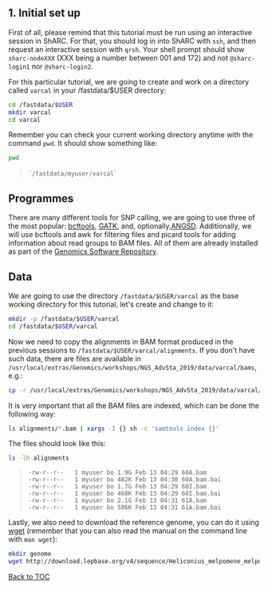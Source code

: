 ## 1. Initial set up
First of all, please remind that this tutorial must be run using an interactive session in ShARC. For that, you should log in into ShARC with `ssh`, and then request an interactive session with `qrsh`. Your shell prompt should show `sharc-nodeXXX` (XXX being a number between 001 and 172) and not `@sharc-login1` nor `@sharc-login2`.

For this particular tutorial, we are going to create and work on a directory called `varcal` in your /fastdata/$USER directory:
```bash
cd /fastdata/$USER
mkdir varcal
cd varcal
```
Remember you can check your current working directory anytime with the command `pwd`.
It should show something like:
```bash
pwd
```
>`´/fastdata/myuser/varcal`´<br>

## Programmes
There are many different tools for SNP calling, we are going to use three of the most popular: [bcftools](http://www.htslib.org/), [GATK](https://software.broadinstitute.org/gatk/), and, optionally,[ANGSD](http://www.popgen.dk/angsd/index.php/ANGSD). Additionally, we will use bcftools and awk for filtering files and picard tools for adding information about read groups to BAM files. All of them are already installed as part of the [Genomics Software Repository](http://soria-carrasco.staff.shef.ac.uk/softrepo/).

## Data
We are going to use the directory `/fastdata/$USER/varcal` as the base working directory for this tutorial, let's create and change to it:
```bash
mkdir -p /fastdata/$USER/varcal
cd /fastdata/$USER/varcal
```
Now we need to copy the alignments in BAM format produced in the previous sessions to `/fastdata/$USER/varcal/alignments`. If you don't have such data, there are files are available in ` /usr/local/extras/Genomics/workshops/NGS_AdvSta_2019/data/varcal/bams`, e.g.:
```bash
cp -r /usr/local/extras/Genomics/workshops/NGS_AdvSta_2019/data/varcal/alignments ./
```
It is very important that all the BAM files are indexed, which can be done the following way:
```bash
ls alignments/*.bam | xargs -I {} sh -c 'samtools index {}'
```
The files should look like this:
```bash
ls -lh alignments
```
>``-rw-r--r--   1 myuser bo 1.9G Feb 13 04:29 60A.bam``<br>
>``-rw-r--r--   1 myuser bo 482K Feb 13 04:30 60A.bam.bai``<br>
>``-rw-r--r--   1 myuser bo 1.7G Feb 13 04:29 60I.bam``<br>
>``-rw-r--r--   1 myuser bo 468K Feb 13 04:29 60I.bam.bai``<br>
>``-rw-r--r--   1 myuser bo 2.1G Feb 13 04:31 61A.bam``<br>
>``-rw-r--r--   1 myuser bo 586K Feb 13 04:31 61A.bam.bai``<br>

Lastly, we also need to download the reference genome, you can do it using [wget](https://www.gnu.org/software/wget/manual/wget.html) (remember that you can also read the manual on the command line with `man wget`):
```bash
mkdir genome
wget http://download.lepbase.org/v4/sequence/Heliconius_melpomene_melpomene_Hmel2_-_scaffolds.fa.gz -O genome/Hmel2.fa.gz
```
[Back to TOC](index.md)
